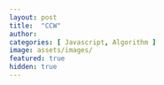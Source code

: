 ```yaml
---
layout: post
title:  "CCW"
author: 
categories: [ Javascript, Algorithm ]
image: assets/images/
featured: true
hidden: true
---
```



